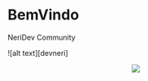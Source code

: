 # BemVindo
NeriDev Community

![alt text][devneri]

<!-- [devneri]: https://avatars1.githubusercontent.com/u/9269742?s=200&v=4 "Github logo" -->

<p align="center">
  <img  src="https://avatars1.githubusercontent.com/u/9269742?s=200&v=4">
</p>

